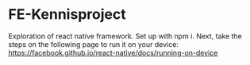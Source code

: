 # FE-Kennisproject

Exploration of react native framework. Set up with npm i. Next, take the steps on the following page to run it on your device:
https://facebook.github.io/react-native/docs/running-on-device
